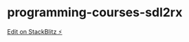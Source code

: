 # programming-courses-sdl2rx

[Edit on StackBlitz ⚡️](https://stackblitz.com/edit/programming-courses-sdl2rx)